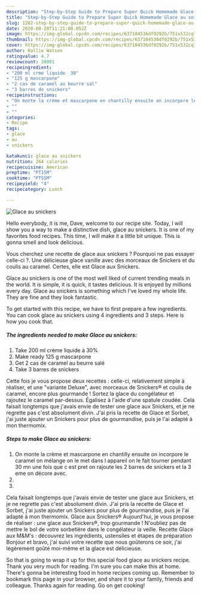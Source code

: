 ```yaml
---
description: "Step-by-Step Guide to Prepare Super Quick Homemade Glace au snickers"
title: "Step-by-Step Guide to Prepare Super Quick Homemade Glace au snickers"
slug: 1282-step-by-step-guide-to-prepare-super-quick-homemade-glace-au-snickers
date: 2020-08-28T11:21:00.052Z
image: https://img-global.cpcdn.com/recipes/637104536df0292b/751x532cq70/glace-au-snickers-photo-principale-de-la-recette.jpg
thumbnail: https://img-global.cpcdn.com/recipes/637104536df0292b/751x532cq70/glace-au-snickers-photo-principale-de-la-recette.jpg
cover: https://img-global.cpcdn.com/recipes/637104536df0292b/751x532cq70/glace-au-snickers-photo-principale-de-la-recette.jpg
author: Hallie Watson
ratingvalue: 4.7
reviewcount: 30001
recipeingredient:
- "200 ml crme liquide  30"
- "125 g mascarpone"
- "2 cas de caramel au beurre sal"
- "3 barres de snickers"
recipeinstructions:
- "On monte la crème et mascarpone en chantilly ensuite on incorpore le caramel on mélange on le met dans l appareil on le fait tourner pendant 30 mn une fois que c est pret on rajoute les 2 barres de snickers et la 3 eme on décore avec."
- ""
- ""
categories:
- Recipe
tags:
- glace
- au
- snickers

katakunci: glace au snickers 
nutrition: 264 calories
recipecuisine: American
preptime: "PT15M"
cooktime: "PT55M"
recipeyield: "4"
recipecategory: Lunch

---
```



![Glace au snickers](https://img-global.cpcdn.com/recipes/637104536df0292b/751x532cq70/glace-au-snickers-photo-principale-de-la-recette.jpg)

Hello everybody, it is me, Dave, welcome to our recipe site. Today, I will show you a way to make a distinctive dish, glace au snickers. It is one of my favorites food recipes. This time, I will make it a little bit unique. This is gonna smell and look delicious.

Vous cherchez une recette de glace aux snickers ? Pourquoi ne pas essayer celle-ci ?. Une délicieuse glace vanille avec des morceaux de Snickers et du coulis au caramel. Certes, elle est Glace aux Snickers.

Glace au snickers is one of the most well liked of current trending meals in the world. It is simple, it is quick, it tastes delicious. It is enjoyed by millions every day. Glace au snickers is something which I've loved my whole life. They are fine and they look fantastic.


To get started with this recipe, we have to first prepare a few ingredients. You can cook glace au snickers using 4 ingredients and 3 steps. Here is how you cook that.

<!--inarticleads1-->

##### The ingredients needed to make Glace au snickers:

1. Take 200 ml crème liquide à 30%
1. Make ready 125 g mascarpone
1. Get 2 cas de caramel au beurre salé
1. Take 3 barres de snickers


Cette fois je vous propose deux recettes : celle-ci, relativement simple à réaliser, et une &#34;variante Deluxe&#34;, avec morceaux de Snickers® et coulis de caramel, encore plus gourmande ! Sortez la glace du congélateur et rajoutez le caramel par-dessus. Égalisez à l&#39;aide d&#39;une spatule coudée. Cela faisait longtemps que j&#39;avais envie de tester une glace aux Snickers, et je ne regrette pas c&#39;est absolument divin. J&#39;ai pris la recette de Glace et Sorbet, j&#39;ai juste ajouter un Snickers pour plus de gourmandise, puis je l&#39;ai adapté à mon thermomix. 

<!--inarticleads2-->

##### Steps to make Glace au snickers:

1. On monte la crème et mascarpone en chantilly ensuite on incorpore le caramel on mélange on le met dans l appareil on le fait tourner pendant 30 mn une fois que c est pret on rajoute les 2 barres de snickers et la 3 eme on décore avec.
1. 
1. 


Cela faisait longtemps que j&#39;avais envie de tester une glace aux Snickers, et je ne regrette pas c&#39;est absolument divin. J&#39;ai pris la recette de Glace et Sorbet, j&#39;ai juste ajouter un Snickers pour plus de gourmandise, puis je l&#39;ai adapté à mon thermomix. Glace aux Snickers® Aujourd&#39;hui, je vous propose de réaliser : une glace aux Snickers®, trop gourmande ! N&#39;oubliez pas de mettre le bol de votre sorbetière dans le congélateur la veille. Recette Glace aux M&amp;M&#39;s : découvrez les ingrédients, ustensiles et étapes de préparation Bonjour et bravo, j&#39;ai suivi votre recette que nous goûterons ce soir, j&#39;ai légèrement goûté moi-même et la glace est délicieuse. 

So that is going to wrap it up for this special food glace au snickers recipe. Thank you very much for reading. I'm sure you can make this at home. There's gonna be interesting food in home recipes coming up. Remember to bookmark this page in your browser, and share it to your family, friends and colleague. Thanks again for reading. Go on get cooking!
